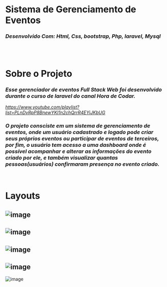 # Sistema de Gerenciamento de Eventos 
### <em>Desenvolvido Com: Html, Css, bootstrap, Php, laravel, Mysql</em> ###
<br><br>

# Sobre o Projeto
### <em>Esse gerenciador de eventos Full Stack Web foi desenvolvido durante o curso de laravel do canal Hora de Codar.<br>
  https://www.youtube.com/playlist?list=PLnDvRpP8BnewYKI1n2chQrrR4EYiJKbUG
### O projeto consciste em um sistema de gerenciamento de eventos, onde um usuário cadastrado e logado pode criar seus próprios eventos ou participar de eventos de terceiros, por fim, o usuário tem acesso a uma dashboard onde é possível acompanhar e alterar as informações do evento criado por ele, e também visualizar quantas pessoas(usuários) confirmaram presença no evento criado.  </em>
<br>


  # Layouts


![image](https://user-images.githubusercontent.com/52796637/146663353-2ed4e6ae-b5df-4550-8c11-88db51cb33ed.png)
-----

![image](https://user-images.githubusercontent.com/52796637/146673365-adc371ba-c2b0-4dcb-84a9-2197f3492f57.png)
-----

![image](https://user-images.githubusercontent.com/52796637/146673348-89a87ea2-457c-4f50-af15-95b28cbd01e0.png)
-----

![image](https://user-images.githubusercontent.com/52796637/146673329-e7e6e287-7983-4378-870a-8081e9486203.png)
-----

![image](https://user-images.githubusercontent.com/52796637/146673582-b6fb33e2-7375-4cc7-93bc-6a94cd4ef261.png)






  
  





